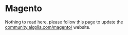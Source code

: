 Magento
=======

Nothing to read here, please follow [this page](https://github.com/algolia/algoliasearch-magento/tree/master/doc#magento-community-website) to update the [community.algolia.com/magento/](https://community.algolia.com/magento/) website.
